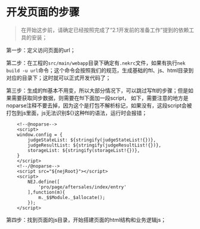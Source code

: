 # 开发页面的步骤

> 在开始这步前，请确定已经按照完成了“2.1开发前的准备工作”提到的依赖工具的安装；

第一步：定义访问页面的url；

第二步：在工程的`src/main/webapp`目录下确定有`.nekrc`文件，如果有执行`nek build -u url`命令；这个命令会按照我们的规范，生成基础的ftl、js、html目录到对应的目录下；这时就可以正式开发代码了；

第三步：生成的ftl基本不用变，所以大部分情况下，可以跳过写ftl的步骤；但是如果需要获取同步数据，则需要在ftl下面加一段script， 如下，需要注意的地方是noparse注释不要去掉，因为这个是打包不解析标记，如果没有，这段script会被打包到js里面，js无法识别${}这种ftl的语法，运行时会报错；

```
    <!--@noparse-->
    <script>
    window.config = {
        judgeStateList: ${stringify(judgeStateList!{})},
        judgeResultList: ${stringify(judgeResultList!{})},
        storageList: ${stringify(storageList!{})},
    }
    </script>
    <!--/@noparse-->
    <script src="${nejRoot}"></script>
    <script>
        NEJ.define([
            'pro/page/aftersales/index/entry'
        ],function(m){
            m._$$Module._$allocate();
        });
    </script>
```

第四步：找到页面的js目录，开始搭建页面的html结构和业务逻辑js；

